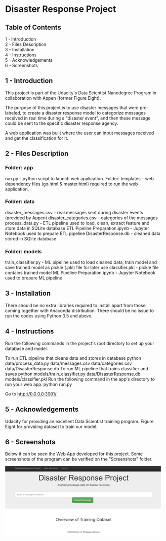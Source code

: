 # Disaster Response Project

## Table of Contents

  1 - Introduction\
  2 - Files Description\
  3 - Installation\
  4 - Instructions\
  5 - Acknowledgements\
  6 - Screenshots

## 1 - Introduction
This project is part of the Udacity's Data Scientist Nanodegree Program in collaboration with Appen (former Figure Eight).

The purpose of this project is to use disaster messages that were pre-labeled, to create a disaster response model to categorize messages received in real time during a "disaster event", and then these message could be sent to the specific disaster response agency.

A web application was built where the user can input messages received and get the classification for it.

## 2 - Files Description
### Folder: app
run.py - python script to launch web application.
Folder: templates - web dependency files (go.html & master.html) required to run the web application.

### Folder: data
disaster_messages.csv - real messages sent during disaster events (provided by Appen)
disaster_categories.csv - categories of the messages
process_data.py - ETL pipeline used to load, clean, extract feature and store data in SQLite database
ETL Pipeline Preparation.ipynb - Jupyter Notebook used to prepare ETL pipeline
DisasterResponse.db - cleaned data stored in SQlite database

### Folder: models
train_classifier.py - ML pipeline used to load cleaned data, train model and save trained model as pickle (.pkl) file for later use
classifier.pkl - pickle file contains trained model
ML Pipeline Preparation.ipynb - Jupyter Notebook used to prepare ML pipeline

## 3 - Installation
There should be no extra libraries required to install apart from those coming together with Anaconda distribution. There should be no issue to run the codes using Python 3.5 and above.

## 4 - Instructions
Run the following commands in the project's root directory to set up your database and model.

To run ETL pipeline that cleans data and stores in database python data/process_data.py data/messages.csv data/categories.csv data/DisasterResponse.db
To run ML pipeline that trains classifier and saves python models/train_classifier.py data/DisasterResponse.db models/classifier.pkl
Run the following command in the app's directory to run your web app. python run.py

Go to http://0.0.0.0:3001/

## 5 - Acknowledgements
Udacity for providing an excellent Data Scientist training program. Figure Eight for providing dataset to train our model.

## 6 - Screenshots

Below it can be seen the Web App developed for this project. Some screenshots of the program can be verified on the "Screenshots" folder.

![Screenshot_WebApp](https://github.com/kcirne25/Disaster-response-pipeline/blob/main/Screenshots/Screenshot_WebApp.png)

